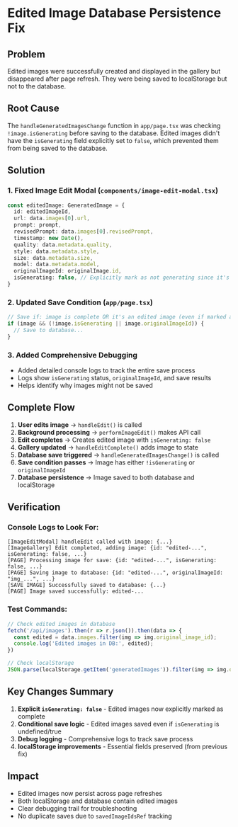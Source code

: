# Edited Image Database Persistence Fix

## Problem
Edited images were successfully created and displayed in the gallery but disappeared after page refresh. They were being saved to localStorage but not to the database.

## Root Cause
The `handleGeneratedImagesChange` function in `app/page.tsx` was checking `!image.isGenerating` before saving to the database. Edited images didn't have the `isGenerating` field explicitly set to `false`, which prevented them from being saved to the database.

## Solution

### 1. Fixed Image Edit Modal (`components/image-edit-modal.tsx`)
```typescript
const editedImage: GeneratedImage = {
  id: editedImageId,
  url: data.images[0].url,
  prompt: prompt,
  revisedPrompt: data.images[0].revisedPrompt,
  timestamp: new Date(),
  quality: data.metadata.quality,
  style: data.metadata.style,
  size: data.metadata.size,
  model: data.metadata.model,
  originalImageId: originalImage.id,
  isGenerating: false, // Explicitly mark as not generating since it's complete
}
```

### 2. Updated Save Condition (`app/page.tsx`)
```typescript
// Save if: image is complete OR it's an edited image (even if marked as generating)
if (image && (!image.isGenerating || image.originalImageId)) {
  // Save to database...
}
```

### 3. Added Comprehensive Debugging
- Added detailed console logs to track the entire save process
- Logs show `isGenerating` status, `originalImageId`, and save results
- Helps identify why images might not be saved

## Complete Flow

1. **User edits image** → `handleEdit()` is called
2. **Background processing** → `performImageEdit()` makes API call
3. **Edit completes** → Creates edited image with `isGenerating: false`
4. **Gallery updated** → `handleEditComplete()` adds image to state
5. **Database save triggered** → `handleGeneratedImagesChange()` is called
6. **Save condition passes** → Image has either `!isGenerating` or `originalImageId`
7. **Database persistence** → Image saved to both database and localStorage

## Verification

### Console Logs to Look For:
```
[ImageEditModal] handleEdit called with image: {...}
[ImageGallery] Edit completed, adding image: {id: "edited-...", isGenerating: false, ...}
[PAGE] Processing image for save: {id: "edited-...", isGenerating: false, ...}
[PAGE] Saving image to database: {id: "edited-...", originalImageId: "img_...", ...}
[SAVE IMAGE] Successfully saved to database: {...}
[PAGE] Image saved successfully: edited-...
```

### Test Commands:
```javascript
// Check edited images in database
fetch('/api/images').then(r => r.json()).then(data => {
  const edited = data.images.filter(img => img.original_image_id);
  console.log('Edited images in DB:', edited);
})

// Check localStorage
JSON.parse(localStorage.getItem('generatedImages')).filter(img => img.originalImageId)
```

## Key Changes Summary

1. **Explicit `isGenerating: false`** - Edited images now explicitly marked as complete
2. **Conditional save logic** - Edited images saved even if `isGenerating` is undefined/true
3. **Debug logging** - Comprehensive logs to track save process
4. **localStorage improvements** - Essential fields preserved (from previous fix)

## Impact

- Edited images now persist across page refreshes
- Both localStorage and database contain edited images
- Clear debugging trail for troubleshooting
- No duplicate saves due to `savedImageIdsRef` tracking
